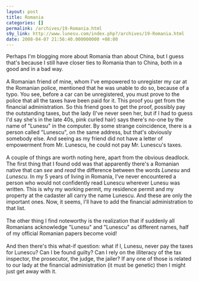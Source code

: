 ```yaml
---
layout: post
title: Romania
categories: []
permalink: /archives/19-Romania.html
s9y_link: http://www.lunesu.com/index.php?/archives/19-Romania.html
date: 2008-04-07 21:56:40.000000000 +08:00
---
```

Perhaps I'm blogging more about Romania than about China, but I guess that's because I still have closer ties to Romania than to China, both in a good and in a bad way.<br />
<br />
A Romanian friend of mine, whom I've empowered to unregister my car at the Romanian police, mentioned that he was unable to do so, because of a typo. You see, before a car can be unregistered, you must prove to the police that all the taxes have been paid for it. This proof you get from the financial administration. So this friend goes to get the proof, possibly pay the outstanding taxes, but the lady (I've never seen her, but if I had to guess I'd say she's in the late 40s, pink curled hair) says there's no-one by the name of "Lunesu" in the computer. By some strange coincidence, there is a person called "Lunescu", on the same address, but that's obviously somebody else. And seeing as my friend did not have a letter of empowerment from Mr. Lunescu, he could not pay Mr. Lunescu's taxes.<br />
<br />
A couple of things are worth noting here, apart from the obvious deadlock. The first thing that I found odd was that apparently there's a Romanian native that can <em>see</em> and <em>read</em> the difference between the words <em>Lunesu</em> and <em>Lunescu</em>. In my 5 years of living in Romania, I've never encountered a person who would not confidently read Lunescu wherever Lunesu was written. This is why my working permit, my residence permit and my property at the cadaster all carry the name Lunescu. And these are only the important ones. Now, it seems, I'll have to add the financial administration to that list.<br />
<br />
The other thing I find noteworthy is the realization that if suddenly all Romanians acknowledge "Lunesu" and "Lunescu" as different names, half of my official Romanian papers become void!<br />
<br />
And then there's this what-if question: what if I, Lunesu, never pay the taxes for Lunescu? Can I be found guilty? Can I rely on the illiteracy of the tax inspector, the prosecutor, the judge, the jailer? If any one of those is related to our lady at the financial administration (it must be genetic) then I might just get away with it.
